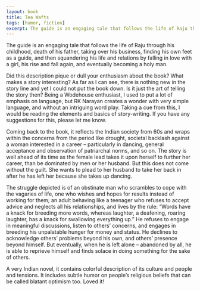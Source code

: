 ```yaml
---
layout: book
title: Tea Wafts
tags: [humor, fiction]
excerpt: The guide is an engaging tale that follows the life of Raju through his childhood, death of his father, taking over his business, finding his own feet as a guide, and then squandering his life and relations by falling in love with a girl, his rise and fall again, and eventually becoming a holy man.
---
```


The guide is an engaging tale that follows the life of Raju through his childhood, death of his father, taking over his business, finding his own feet as a guide, and then squandering his life and relations by falling in love with a girl, his rise and fall again, and eventually becoming a holy man.

Did this description pique or dull your enthusiasm about the book? What makes a story interesting? As far as I can see, there is nothing new in the story line and yet I could not put the book down. Is it just the art of telling the story then? Being a Wodehouse enthusiast, I used to put a lot of emphasis on language, but RK Narayan creates a wonder with very simple language, and without an intriguing word play. Taking a cue from this, I would be reading the elements and basics of story-writing. If you have any suggestions for this, please let me know.

Coming back to the book, it reflects the Indian society from 60s and wraps within the concerns from the period like drought, societal backlash against a woman interested in a career – particularly in dancing, general acceptance and observation of patriarchal norms, and so on. The story is well ahead of its time as the female lead takes it upon herself to further her career, than be dominated by men or her husband. But this does not come without the guilt. She wants to plead to her husband to take her back in after he has left her because she takes up dancing.

The struggle depicted is of an obstinate man who scrambles to cope with the vagaries of life, one who wishes and hopes for results instead of working for them; an adult behaving like a teenager who refuses to accept advice and neglects all his relationships, and lives by the rule: “Words have a knack for breeding more words, whereas laughter, a deafening, roaring laughter, has a knack for swallowing everything up.” He refuses to engage in meaningful discussions, listen to others’ concerns, and engages in breeding his unpalatable hunger for money and status. He declines to acknowledge others’ problems beyond his own, and others’ presence beyond himself. But eventually, when he is left alone – abandoned by all, he is able to reprieve himself and finds solace in doing something for the sake of others.

A very Indian novel, it contains colorful description of its culture and people and tensions. It includes subtle humor on people’s religious beliefs that can be called blatant optimism too. Loved it!

